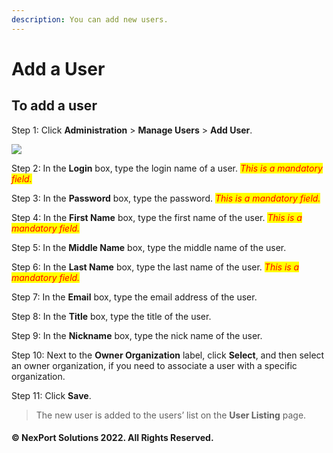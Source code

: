 ```yaml
---
description: You can add new users.
---
```


# Add a User

## **To add a user**

Step 1:  Click **Administration** > **Manage Users** > **Add User**.

![](https://www.nexportcampus.com/Content/Guides/aweb/Content/Resources/Images/Manage\_Users/Add\_User.png)

Step 2:  In the **Login** box, type the login name of a user.  _<mark style="color:red;background-color:yellow;">This is a mandatory field.</mark>_

Step 3:  In the **Password** box, type the password.  _<mark style="color:red;background-color:yellow;">This is a mandatory field.</mark>_

Step 4:  In the **First Name** box, type the first name of the user.  _<mark style="color:red;background-color:yellow;">This is a mandatory field.</mark>_

Step 5:  In the **Middle Name** box, type the middle name of the user.

Step 6:  In the **Last Name** box, type the last name of the user.  _<mark style="color:red;background-color:yellow;">This is a mandatory field.</mark>_

Step 7:  In the **Email** box, type the email address of the user.

Step 8:  In the **Title** box, type the title of the user.

Step 9:  In the **Nickname** box, type the nick name of the user.

Step 10:  Next to the **Owner Organization** label, click **Select**, and then select an owner organization, if you need to associate a user with a specific organization.

Step 11:  Click **Save**.

> The new user is added to the users’ list on the **User Listing** page.

#### © NexPort Solutions 2022. All Rights Reserved.
